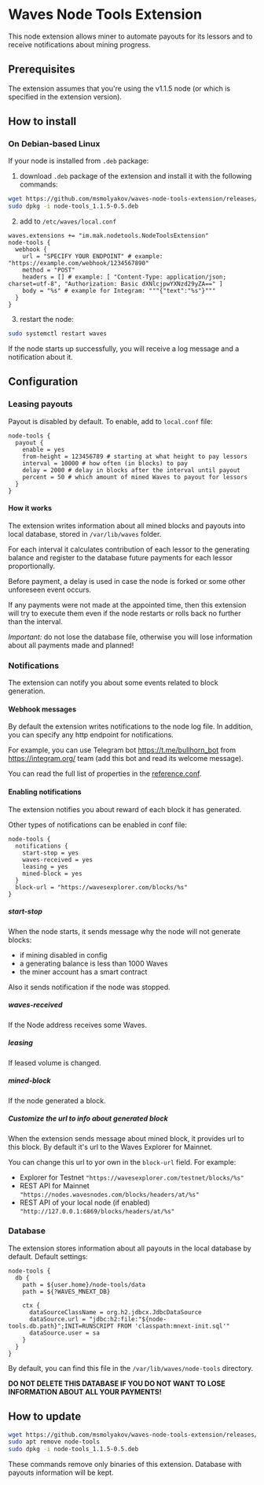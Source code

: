 # Waves Node Tools Extension

This node extension allows miner to automate payouts for its lessors and to receive notifications about mining progress.

## Prerequisites

The extension assumes that you're using the v1.1.5 node (or which is specified in the extension version).

## How to install

### On Debian-based Linux
If your node is installed from `.deb` package:
1. download `.deb` package of the extension and install it with the following commands:
```bash
wget https://github.com/msmolyakov/waves-node-tools-extension/releases/download/v1.1.5-0.5/node-tools_1.1.5-0.5.deb
sudo dpkg -i node-tools_1.1.5-0.5.deb
```
2. add to `/etc/waves/local.conf`
```hocon
waves.extensions += "im.mak.nodetools.NodeToolsExtension"
node-tools {
  webhook {
    url = "SPECIFY YOUR ENDPOINT" # example: "https://example.com/webhook/1234567890"
    method = "POST"
    headers = [] # example: [ "Content-Type: application/json; charset=utf-8", "Authorization: Basic dXNlcjpwYXNzd29yZA==" ]
    body = "%s" # example for Integram: """{"text":"%s"}"""
  }
}
```
3. restart the node:
```bash
sudo systemctl restart waves
```

If the node starts up successfully, you will receive a log message and a notification about it.

## Configuration

### Leasing payouts

Payout is disabled by default. To enable, add to `local.conf` file:

```hocon
node-tools {
  payout {
    enable = yes
    from-height = 123456789 # starting at what height to pay lessors
    interval = 10000 # how often (in blocks) to pay
    delay = 2000 # delay in blocks after the interval until payout
    percent = 50 # which amount of mined Waves to payout for lessors
  }
}
```

#### How it works

The extension writes information about all mined blocks and payouts into local database, stored in `/var/lib/waves` folder.

For each interval it calculates contribution of each lessor to the generating balance and register to the database future payments for each lessor proportionally.

Before payment, a delay is used in case the node is forked or some other unforeseen event occurs.

If any payments were not made at the appointed time, then this extension will try to execute them even if the node restarts or rolls back no further than the interval.

*Important:* do not lose the database file, otherwise you will lose information about all payments made and planned!

### Notifications

The extension can notify you about some events related to block generation.

#### Webhook messages

By default the extension writes notifications to the node log file. In addition, you can specify any http endpoint for notifications.

For example, you can use Telegram bot https://t.me/bullhorn_bot from https://integram.org/ team (add this bot and read its welcome message).

You can read the full list of properties in the [reference.conf](node-tools/src/main/resources/reference.conf).

#### Enabling notifications

The extension notifies you about reward of each block it has generated.

Other types of notifications can be enabled in conf file:
```hocon
node-tools {
  notifications {
    start-stop = yes
    waves-received = yes
    leasing = yes
    mined-block = yes
  }
  block-url = "https://wavesexplorer.com/blocks/%s"
}
```

##### start-stop
When the node starts, it sends message why the node will not generate blocks:
- if mining disabled in config
- a generating balance is less than 1000 Waves
- the miner account has a smart contract

Also it sends notification if the node was stopped.

##### waves-received
If the Node address receives some Waves.

##### leasing
If leased volume is changed.

##### mined-block
If the node generated a block.

##### Customize the url to info about generated block

When the extension sends message about mined block, it provides url to this block. By default it's url to the Waves Explorer for Mainnet.

You can change this url to yor own in the `block-url` field. For example:
- Explorer for Testnet `"https://wavesexplorer.com/testnet/blocks/%s"`
- REST API for Mainnet `"https://nodes.wavesnodes.com/blocks/headers/at/%s"`
- REST API of your local node (if enabled) `"http://127.0.0.1:6869/blocks/headers/at/%s"`

### Database

The extension stores information about all payouts in the local database by default. Default settings:
```hocon
node-tools {
  db {
    path = ${user.home}/node-tools/data
    path = ${?WAVES_MNEXT_DB}

    ctx {
      dataSourceClassName = org.h2.jdbcx.JdbcDataSource
      dataSource.url = "jdbc:h2:file:"${node-tools.db.path}";INIT=RUNSCRIPT FROM 'classpath:mnext-init.sql'"
      dataSource.user = sa
    }
  }
}
```

By default, you can find this file in the `/var/lib/waves/node-tools` directory.

**DO NOT DELETE THIS DATABASE IF YOU DO NOT WANT TO LOSE INFORMATION ABOUT ALL YOUR PAYMENTS!**

## How to update

```bash
wget https://github.com/msmolyakov/waves-node-tools-extension/releases/download/v1.1.5-0.5/node-tools_1.1.5-0.5.deb
sudo apt remove node-tools
sudo dpkg -i node-tools_1.1.5-0.5.deb
```

These commands remove only binaries of this extension. Database with payouts information will be kept.
